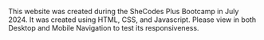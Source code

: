 This website was created during the SheCodes Plus Bootcamp in July 2024.
It was created using HTML, CSS, and Javascript.
Please view in both Desktop and Mobile Navigation to test its responsiveness.
